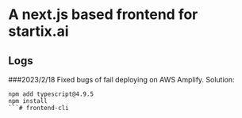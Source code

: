 # A next.js based frontend for startix.ai

## Logs
###2023/2/18
Fixed bugs of fail deploying on AWS Amplify. Solution: 
```
npm add typescript@4.9.5
npm install
```# frontend-cli
